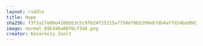 ```yaml
---
layout: riddle
title: Hope
sha256: f3f3a27e00e416bb53c5c9fb24f25225a7750ef8b5299e67db4af7d24bdd0d3b
image: normal_69b348a00f6cf3d4.png
creator: Kozaróczy Zsolt
---
```

